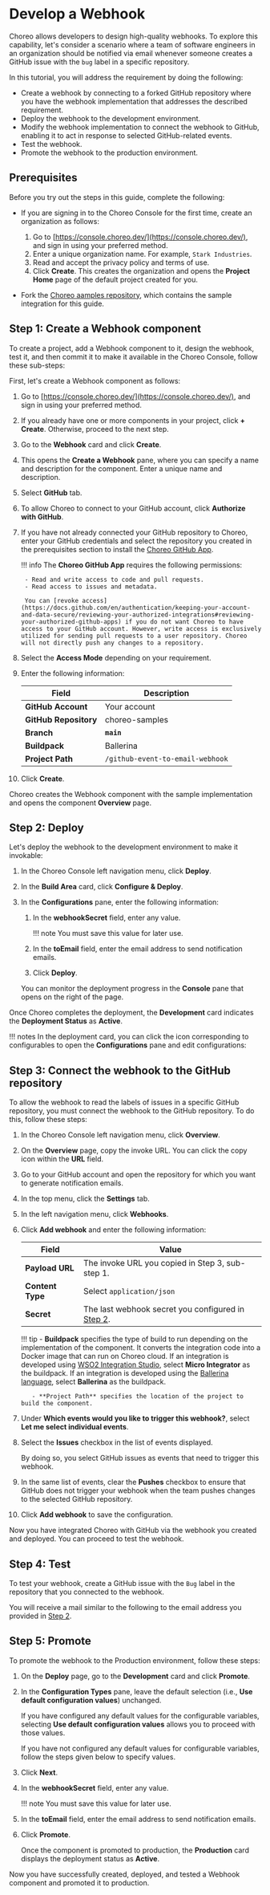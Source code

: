 # Develop a Webhook

Choreo allows developers to design high-quality webhooks. To explore this capability, let's consider a scenario where a team of software engineers in an organization should be notified via email whenever someone creates a GitHub issue with the `bug` label in a specific repository. 

In this tutorial, you will address the requirement by doing the following:

- Create a webhook by connecting to a forked GitHub repository where you have the webhook implementation that addresses the described requirement.
- Deploy the webhook to the development environment.
- Modify the webhook implementation to connect the webhook to GitHub, enabling it to act in response to selected GitHub-related events.
- Test the webhook.
- Promote the webhook to the production environment.

## Prerequisites

Before you try out the steps in this guide, complete the following:

 - If you are signing in to the Choreo Console for the first time, create an organization as follows:
    1. Go to [https://console.choreo.dev/](https://console.choreo.dev/), and sign in using your preferred method.
    2. Enter a unique organization name. For example, `Stark Industries`.
    3. Read and accept the privacy policy and terms of use.
    4. Click **Create**.
       This creates the organization and opens the **Project Home** page of the default project created for you.

 - Fork the [Choreo aamples repository](https://github.com/wso2/choreo-samples), which contains the sample integration for this guide.

## Step 1: Create a Webhook component

To create a project, add a Webhook component to it, design the webhook, test it, and then commit it to make it available in the Choreo Console, follow these sub-steps:

First, let's create a Webhook component as follows:

1. Go to [https://console.choreo.dev/](https://console.choreo.dev/), and sign in using your preferred method.
2. If you already have one or more components in your project, click **+ Create**. Otherwise, proceed to the next step.
3. Go to the **Webhook** card and click **Create**.
4. This opens the **Create a Webhook** pane, where you can specify a name and description for the component. Enter a unique name and description. 
5. Select **GitHub** tab.
6. To allow Choreo to connect to your GitHub account, click **Authorize with GitHub**.
7. If you have not already connected your GitHub repository to Choreo, enter your GitHub credentials and select the repository you created in the prerequisites section to install the [Choreo GitHub App](https://github.com/marketplace/choreo-apps).

    !!! info
         The **Choreo GitHub App** requires the following permissions:
         
        - Read and write access to code and pull requests.
        - Read access to issues and metadata.
             
        You can [revoke access](https://docs.github.com/en/authentication/keeping-your-account-and-data-secure/reviewing-your-authorized-integrations#reviewing-your-authorized-github-apps) if you do not want Choreo to have access to your GitHub account. However, write access is exclusively utilized for sending pull requests to a user repository. Choreo will not directly push any changes to a repository.

8. Select the **Access Mode** depending on your requirement.
9. Enter the following information:

    | **Field**                     | **Description**    |
    |-------------------------------|--------------------|
    | **GitHub Account**            | Your account       |
    | **GitHub Repository**         | choreo-samples |
    | **Branch**                    | **`main`**         |
    | **Buildpack**              | Ballerina           |
    | **Project Path**              | `/github-event-to-email-webhook`|

9. Click **Create**.

Choreo creates the Webhook component with the sample implementation and opens the component **Overview** page.

## Step 2: Deploy

Let's deploy the webhook to the development environment to make it invokable:

1. In the Choreo Console left navigation menu, click **Deploy**.
2. In the **Build Area** card, click **Configure & Deploy**.
3. In the **Configurations** pane, enter the following information:

    1. In the **webhookSecret** field, enter any value.
   
        !!! note
            You must save this value for later use.
   
    2. In the **toEmail** field, enter the email address to send notification emails.
    3. Click **Deploy**.

    You can monitor the deployment progress in the **Console** pane that opens on the right of the page.

Once Choreo completes the deployment, the **Development** card indicates the **Deployment Status** as **Active**.

!!! notes
    In the deployment card, you can click the icon corresponding to configurables to open the **Configurations** pane and edit configurations:


## Step 3: Connect the webhook to the GitHub repository

To allow the webhook to read the labels of issues in a specific GitHub repository, you must connect the webhook to the GitHub repository. To do this, follow these steps:

1. In the Choreo Console left navigation menu, click **Overview**.

2. On the **Overview** page, copy the invoke URL. You can click the copy icon within the **URL** field.

3. Go to your GitHub account and open the repository for which you want to generate notification emails.

4. In the top menu, click the **Settings** tab.

5. In the left navigation menu, click **Webhooks**.

6. Click **Add webhook** and enter the following information:

    | **Field**        | **Value**                                                          |
    |------------------|--------------------------------------------------------------------|
    | **Payload URL**  | The invoke URL you copied in Step 3, sub-step 1.                   |
    | **Content Type** | Select `application/json`                                          |
    | **Secret**       | The last webhook secret you configured in [Step 2](#step-2-deploy).| 

	!!! tip
    	  - **Buildpack** specifies the type of build to run depending on the implementation of the component. It converts the integration code into a Docker image that can run on Choreo cloud. If an integration is developed using [WSO2 Integration Studio](https://wso2.com/integration/integration-studio/), select **Micro Integrator** as the buildpack. If an integration is developed using the [Ballerina language](https://ballerina.io), select **Ballerina** as the buildpack. 

          - **Project Path** specifies the location of the project to build the component.

7. Under **Which events would you like to trigger this webhook?**, select **Let me select individual events**.

8. Select the **Issues** checkbox in the list of events displayed. 

    By doing so, you select GitHub issues as events that need to trigger this webhook. 

9. In the same list of events, clear the **Pushes** checkbox to ensure that GitHub does not trigger your webhook when the team pushes changes to the selected GitHub repository.

10. Click **Add webhook** to save the configuration.

Now you have integrated Choreo with GitHub via the webhook you created and deployed. You can proceed to test the webhook.

## Step 4: Test

To test your webhook, create a GitHub issue with the `Bug` label in the repository that you connected to the webhook.

You will receive a mail similar to the following to the email address you provided in [Step 2](#step-2-deploy).

## Step 5:  Promote

To promote the webhook to the Production environment, follow these steps:

1. On the **Deploy** page, go to the **Development** card and click **Promote**.

2. In the **Configuration Types** pane, leave the default selection (i.e., **Use default configuration values**) unchanged. 

    If you have configured any default values for the configurable variables, selecting **Use default configuration values** allows you to proceed with those values.

    If you have not configured any default values for configurable variables, follow the steps given below to specify values.

3. Click **Next**.

4. In the **webhookSecret** field, enter any value.

    !!! note
        You must save this value for later use.

5. In the **toEmail** field, enter the email address to send notification emails.
6. Click **Promote**.

   Once the component is promoted to production, the **Production** card displays the deployment status as **Active**.

Now you have successfully created, deployed, and tested a Webhook component and promoted it to production.

